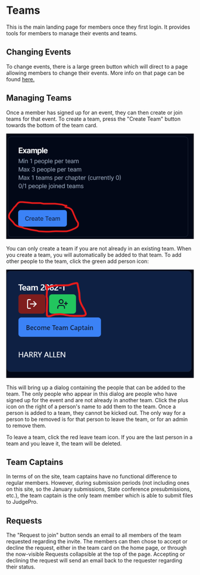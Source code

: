 # Teams

This is the main landing page for members once they first login. It provides tools for members to manage their events and teams.

## Changing Events

To change events, there is a large green button which will direct to a page allowing members to change their events. More info on that page can be found [here.](./signup.md)

## Managing Teams

Once a member has signed up for an event, they can then create or join teams for that event. To create a team, press the "Create Team" button towards the bottom of the team card.

![creating a team](./create%20team.png)

You can only create a team if you are not already in an existing team.
When you create a team, you will automatically be added to that team. To add other people to the team, click the green add person icon:

![adding a person to a team](./add%20people%20to%20team.png)

This will bring up a dialog containing the people that can be added to the team. The only people who appear in this dialog are people who have signed up for the event and are not already in another team. Click the plus icon on the right of a person's name to add them to the team. Once a person is added to a team, they cannot be kicked out. The only way for a person to be removed is for that person to leave the team, or for an admin to remove them.

To leave a team, click the red leave team icon. If you are the last person in a team and you leave it, the team will be deleted.

## Team Captains

In terms of on the site, team captains have no functional difference to regular members. However, during submission periods (not including ones on this site, so the January submissions, State conference presubmissions, etc.), the team captain is the only team member which is able to submit files to JudgePro.

## Requests

The "Request to join" button sends an email to all members of the team requested regarding the invite. The members can then chose to accept or decline the request, either in the team card on the home page, or through the now-visible Requests collapsible at the top of the page. Accepting or declining the request will send an email back to the requester regarding their status.
